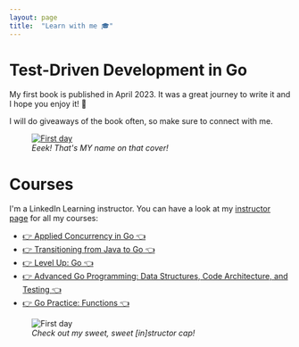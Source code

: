 ```yaml
---
layout: page
title:  "Learn with me 🎓"
---
```


# Test-Driven Development in Go
My first book is published in April 2023. It was a great journey to write it and I hope you enjoy it! 🌈 

I will do giveaways of the book often, so make sure to connect with me.

<div class="container">
    <div class="row">
        <figure class="centered">
            <a href="https://bit.ly/3UFpweU" target="_blank">
                <img class="fullSize" src="{{site.baseurl}}/assets/book-cover.jpg" alt="First day">
            </a>
            <figcaption class="imgcap"><i>Eeek! That's MY name on that cover!</i></figcaption>
        </figure>
    </div>
</div>


# Courses

I'm a LinkedIn Learning instructor. You can have a look at my <a href="https://www.linkedin.com/learning/instructors/adelina-simion" target="_blank" rel="noopener noreferrer">instructor page</a> for all my courses:
- <a href="https://www.linkedin.com/learning/applied-concurrency-in-go" target="_blank" rel="noopener noreferrer">👉 Applied Concurrency in Go 👈</a>
- <a href="https://www.linkedin.com/learning/transition-from-java-to-go" target="_blank" rel="noopener noreferrer">👉 Transitioning from Java to Go 👈</a>
- <a href="https://www.linkedin.com/learning/level-up-go/level-up-your-go-skills" target="_blank" rel="noopener noreferrer">👉 Level Up: Go 👈</a>
- <a href="https://www.linkedin.com/learning/advanced-go-programming-data-structures-code-architecture-and-testing" target="_blank" rel="noopener noreferrer">👉 Advanced Go Programming: Data Structures, Code Architecture, and Testing 👈</a>
- <a href="https://www.linkedin.com/learning/https://www.linkedin.com/learning/go-practice-functions" target="_blank" rel="noopener noreferrer">👉 Go Practice: Functions 👈</a>

<div class="container">
    <div class="row">
        <figure class="centered">
            <img class="resized" src="{{site.baseurl}}/assets/instructor-headshot.jpeg" alt="First day">
            <figcaption class="imgcap"><i>Check out my sweet, sweet [in]structor cap!</i></figcaption>
        </figure>
    </div>
</div>